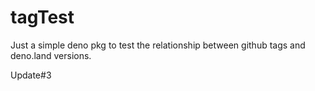 # tagTest
Just a simple deno pkg to test the relationship between github tags and deno.land versions. 

Update#3
